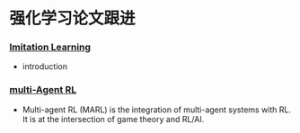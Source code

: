 # 强化学习论文跟进

### [Imitation Learning](https://github.com/PaperCommunity/Reinforcement-Learning/tree/master/ImitationLearning)
- introduction

### [multi-Agent RL](https://github.com/PaperCommunity/Reinforcement-Learning/tree/master/Multi-Agent)
- Multi-agent RL (MARL) is the integration of multi-agent systems with RL. It is at the intersection of
game theory and RL/AI.
